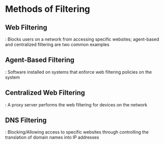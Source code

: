 
# Methods of Filtering


## Web Filtering
 : Blocks users on a network from accessing specific websites; agent-based and centralized filtering are two common examples


## Agent-Based Filtering
 : Software installed on systems that enforce web filtering policies on the system


## Centralized Web Filtering
 : A proxy server performs the web filtering for devices on the network


## DNS Filtering
 : Blocking/Allowing access to specific websites through controlling the translation of domain names into IP addresses


